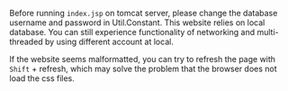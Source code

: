 Before running `index.jsp` on tomcat server, please change the database username and password in Util.Constant. This website relies on local database.
You can still experience functionality of networking and multi-threaded by using different account at local.

If the website seems malformatted, you can try to refresh the page with `Shift` + refresh, which may solve the problem that the browser does not load the css files.
